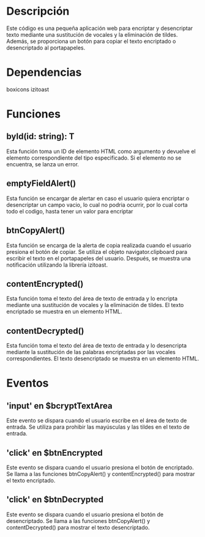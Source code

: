 # Descripción
Este código es una pequeña aplicación web para encriptar y desencriptar texto mediante una sustitución de vocales y la eliminación de tildes. Además, se proporciona un botón para copiar el texto encriptado o desencriptado al portapapeles.

# Dependencias
boxicons
izitoast

# Funciones
## byId<T extends HTMLElement>(id: string): T
Esta función toma un ID de elemento HTML como argumento y devuelve el elemento correspondiente del tipo especificado. Si el elemento no se encuentra, se lanza un error.

## emptyFieldAlert()
Esta función se encargar de alertar en caso el usuario quiera encriptar o desencriptar un campo vacio, lo cual no podria ocurrir, por lo cual corta todo el codigo, hasta tener un valor para encriptar

## btnCopyAlert()
Esta función se encarga de la alerta de copia realizada cuando el usuario presiona el botón de copiar. Se utiliza el objeto navigator.clipboard para escribir el texto en el portapapeles del usuario. Después, se muestra una notificación utilizando la librería izitoast.

## contentEncrypted()
Esta función toma el texto del área de texto de entrada y lo encripta mediante una sustitución de vocales y la eliminación de tildes. El texto encriptado se muestra en un elemento HTML.

## contentDecrypted()
Esta función toma el texto del área de texto de entrada y lo desencripta mediante la sustitución de las palabras encriptadas por las vocales correspondientes. El texto desencriptado se muestra en un elemento HTML.

# Eventos
## 'input' en $bcryptTextArea
Este evento se dispara cuando el usuario escribe en el área de texto de entrada. Se utiliza para prohibir las mayúsculas y las tildes en el texto de entrada.

## 'click' en $btnEncrypted
Este evento se dispara cuando el usuario presiona el botón de encriptado. Se llama a las funciones btnCopyAlert() y contentEncrypted() para mostrar el texto encriptado.

## 'click' en $btnDecrypted
Este evento se dispara cuando el usuario presiona el botón de desencriptado. Se llama a las funciones btnCopyAlert() y contentDecrypted() para mostrar el texto desencriptado.
